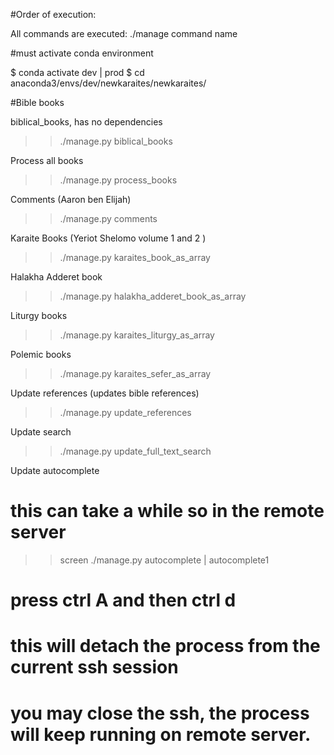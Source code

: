 #Order of execution:

All commands are executed: ./manage command name

#must activate conda environment

$ conda activate dev | prod
$ cd anaconda3/envs/dev/newkaraites/newkaraites/

#Bible books

biblical_books, has no dependencies


>> ./manage.py biblical_books

Process all books

>>./manage.py process_books
  
Comments (Aaron ben Elijah)

>> ./manage.py comments

Karaite Books (Yeriot Shelomo volume 1 and 2 )

>> ./manage.py karaites_book_as_array

Halakha Adderet book

>> ./manage.py halakha_adderet_book_as_array

Liturgy books

>> ./manage.py karaites_liturgy_as_array

Polemic books

>> ./manage.py karaites_sefer_as_array

Update references (updates bible references)

>> ./manage.py update_references
 
Update search

>> ./manage.py update_full_text_search


Update autocomplete

# this can take a while so in the remote server 
>> screen
>>./manage.py autocomplete | autocomplete1
# press ctrl A and then ctrl d
# this will detach the process from the current ssh session
# you may close the ssh, the process will keep running on remote server.